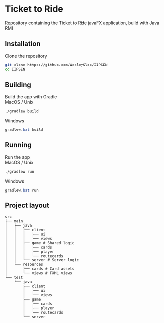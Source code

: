 # Ticket to Ride

Repository containing the Ticket to Ride javaFX application, build with Java RMI

## Installation

Clone the repository
```bash
git clone https://github.com/WesleyKlop/IIPSEN
cd IIPSEN
```

## Building

Build the app with Gradle  
MacOS / Unix
```bash
./gradlew build
```

Windows
```powershell
gradlew.bat build
```

## Running
Run the app  
MacOS / Unix
```bash
./gradlew run
```

Windows
```powershell
gradlew.bat run
```

## Project layout
```
src
├── main
│   ├── java
│   │   ├── client
│   │   │   ├── ui 
│   │   │   └── views
│   │   ├── game # Shared logic
│   │   │   ├── cards
│   │   │   ├── player
│   │   │   └── routecards
│   │   └── server # Server logic
│   └── resources
│       ├── cards # Card assets
│       └── views # FXML views
└── test
    └── java
        ├── client
        │   ├── ui
        │   └── views
        ├── game
        │   ├── cards
        │   ├── player
        │   └── routecards
        └── server
```